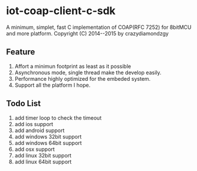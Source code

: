 # iot-coap-client-c-sdk
A minimum, simplet, fast C implementation of COAP(RFC 7252) for 8bitMCU and more platform.
Copyright (C) 2014--2015 by crazydiamondzgy

## Feature

1. Affort a minimun footprint as least as it possible
2. Asynchronous mode, single thread make the develop easily.
3. Performance highly optimized for the embeded system.
4. Support all the platform I hope.


## Todo List
1. add timer loop to check the timeout
2. add ios support
3. add android support
4. add windows 32bit support
5. add windows 64bit support
6. add osx support
7. add linux 32bit support
8. add linux 64bit support
